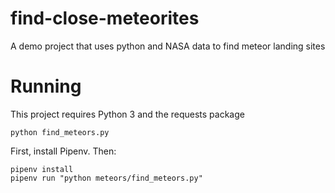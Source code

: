 # find-close-meteorites
A demo project that uses python and NASA data to find meteor landing sites

# Running
This project requires Python 3 and the requests package

`python find_meteors.py`

First, install Pipenv. Then:
```
pipenv install
pipenv run "python meteors/find_meteors.py"
```
